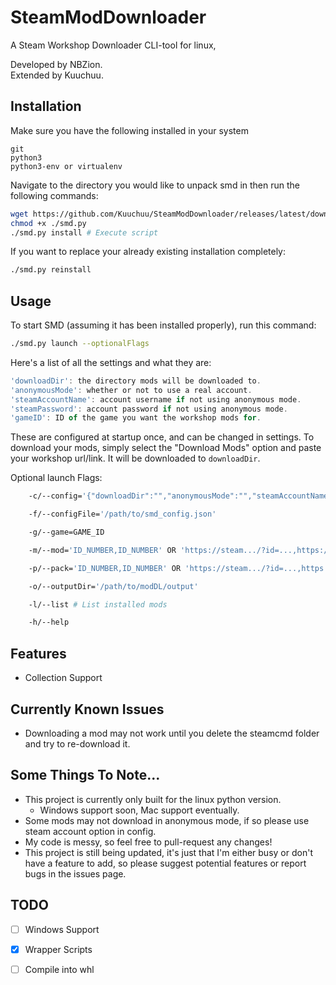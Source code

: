 # SteamModDownloader
A Steam Workshop Downloader CLI-tool for linux,

Developed by NBZion.  
Extended by Kuuchuu.

## Installation
Make sure you have the following installed in your system
```
git
python3
python3-env or virtualenv
```

Navigate to the directory you would like to unpack smd in then run the following commands:
```bash
wget https://github.com/Kuuchuu/SteamModDownloader/releases/latest/download/smd.py -O smd.py # Or manually download the latest `smd.py` from releases tab.
chmod +x ./smd.py
./smd.py install # Execute script
```
If you want to replace your already existing installation completely:
```bash
./smd.py reinstall
```

## Usage
To start SMD (assuming it has been installed properly), run this command:
```bash
./smd.py launch --optionalFlags
```
Here's a list of all the settings and what they are:
```js
'downloadDir': the directory mods will be downloaded to.
'anonymousMode': whether or not to use a real account.
'steamAccountName': account username if not using anonymous mode.
'steamPassword': account password if not using anonymous mode.
'gameID': ID of the game you want the workshop mods for.
```
These are configured at startup once, and can be changed in settings.
To download your mods, simply select the "Download Mods" option and
paste your workshop url/link. It will be downloaded to `downloadDir`.

Optional launch Flags:
```bash
    -c/--config='{"downloadDir":"","anonymousMode":"","steamAccountName":"","steamPassword":"","gameID":""}'

    -f/--configFile='/path/to/smd_config.json'

    -g/--game=GAME_ID

    -m/--mod='ID_NUMBER,ID_NUMBER' OR 'https://steam.../?id=...,https://steam.../?id=...'

    -p/--pack='ID_NUMBER,ID_NUMBER' OR 'https://steam.../?id=...,https://steam.../?id=...'

    -o/--outputDir='/path/to/modDL/output'

    -l/--list # List installed mods

    -h/--help
```

## Features
- Collection Support
 
## Currently Known Issues
- Downloading a mod may not work until you delete the steamcmd folder and try to re-download it.

## Some Things To Note...
- This project is currently only built for the linux python version.
  - Windows support soon, Mac support eventually.
- Some mods may not download in anonymous mode, if so please use steam account option in config.
- My code is messy, so feel free to pull-request any changes!
- This project is still being updated, it's just that I'm either busy or don't have a feature to add, so please suggest potential features or report bugs in the issues page.

## TODO
- [ ] Windows Support
- [x] Wrapper Scripts 
- [ ] Compile into whl

